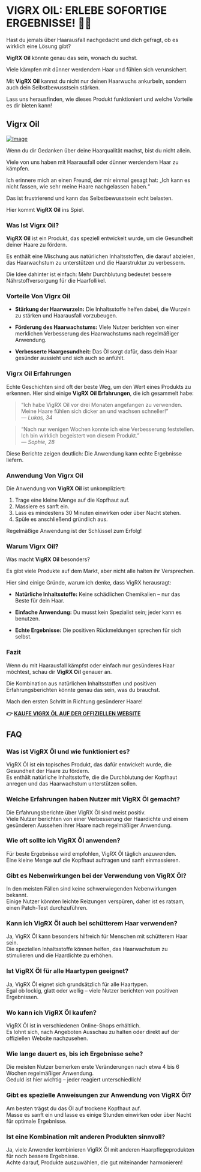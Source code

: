 # VIGRX OIL: ERLEBE SOFORTIGE ERGEBNISSE! 💪🔥

Hast du jemals über Haarausfall nachgedacht und dich gefragt, ob es wirklich eine Lösung gibt? 

**VigRX Oil** könnte genau das sein, wonach du suchst. 

Viele kämpfen mit dünner werdendem Haar und fühlen sich verunsichert. 

Mit **VigRX Oil** kannst du nicht nur deinen Haarwuchs ankurbeln, sondern auch dein Selbstbewusstsein stärken. 

Lass uns herausfinden, wie dieses Produkt funktioniert und welche Vorteile es dir bieten kann!

## Vigrx Oil

[![Image](https://www2.sellhealth.com/2/vigoilpop1.gif)](https://gchaffi.com/69RT0je0)

Wenn du dir Gedanken über deine Haarqualität machst, bist du nicht allein. 

Viele von uns haben mit Haarausfall oder dünner werdendem Haar zu kämpfen.

Ich erinnere mich an einen Freund, der mir einmal gesagt hat: „Ich kann es nicht fassen, wie sehr meine Haare nachgelassen haben.“ 

Das ist frustrierend und kann das Selbstbewusstsein echt belasten. 

Hier kommt **VigRX Oil** ins Spiel.

### Was Ist Vigrx Oil?

**VigRX Oil** ist ein Produkt, das speziell entwickelt wurde, um die Gesundheit deiner Haare zu fördern. 

Es enthält eine Mischung aus natürlichen Inhaltsstoffen, die darauf abzielen, das Haarwachstum zu unterstützen und die Haarstruktur zu verbessern.

Die Idee dahinter ist einfach: Mehr Durchblutung bedeutet bessere Nährstoffversorgung für die Haarfollikel.

### Vorteile Von Vigrx Oil

- **Stärkung der Haarwurzeln:** Die Inhaltsstoffe helfen dabei, die Wurzeln zu stärken und Haarausfall vorzubeugen.
  
- **Förderung des Haarwachstums:** Viele Nutzer berichten von einer merklichen Verbesserung des Haarwachstums nach regelmäßiger Anwendung.

- **Verbesserte Haargesundheit:** Das Öl sorgt dafür, dass dein Haar gesünder aussieht und sich auch so anfühlt.

### Vigrx Oil Erfahrungen

Echte Geschichten sind oft der beste Weg, um den Wert eines Produkts zu erkennen. Hier sind einige **VigRX Oil Erfahrungen**, die ich gesammelt habe:

> “Ich habe VigRX Oil vor drei Monaten angefangen zu verwenden. Meine Haare fühlen sich dicker an und wachsen schneller!”  
> — *Lukas, 34*

> “Nach nur wenigen Wochen konnte ich eine Verbesserung feststellen. Ich bin wirklich begeistert von diesem Produkt.”  
> — *Sophie, 28*

Diese Berichte zeigen deutlich: Die Anwendung kann echte Ergebnisse liefern.

### Anwendung Von Vigrx Oil

Die Anwendung von **VigRX Oil** ist unkompliziert:

1. Trage eine kleine Menge auf die Kopfhaut auf.
2. Massiere es sanft ein.
3. Lass es mindestens 30 Minuten einwirken oder über Nacht stehen.
4. Spüle es anschließend gründlich aus.

Regelmäßige Anwendung ist der Schlüssel zum Erfolg!

### Warum Vigrx Oil?

Was macht **VigRX Oil** besonders? 

Es gibt viele Produkte auf dem Markt, aber nicht alle halten ihr Versprechen.

Hier sind einige Gründe, warum ich denke, dass VigRX herausragt:

- **Natürliche Inhaltsstoffe:** Keine schädlichen Chemikalien – nur das Beste für dein Haar.
  
- **Einfache Anwendung:** Du musst kein Spezialist sein; jeder kann es benutzen.

- **Echte Ergebnisse:** Die positiven Rückmeldungen sprechen für sich selbst.

### Fazit

Wenn du mit Haarausfall kämpfst oder einfach nur gesünderes Haar möchtest, schau dir **VigRX Oil** genauer an. 

Die Kombination aus natürlichen Inhaltsstoffen und positiven Erfahrungsberichten könnte genau das sein, was du brauchst.

Mach den ersten Schritt in Richtung gesünderer Haare!



**👉 [KAUFE VIGRX ÖL AUF DER OFFIZIELLEN WEBSITE](https://gchaffi.com/69RT0je0)**

## FAQ

### Was ist VigRX Öl und wie funktioniert es?
VigRX Öl ist ein topisches Produkt, das dafür entwickelt wurde, die Gesundheit der Haare zu fördern.  
Es enthält natürliche Inhaltsstoffe, die die Durchblutung der Kopfhaut anregen und das Haarwachstum unterstützen sollen.

### Welche Erfahrungen haben Nutzer mit VigRX Öl gemacht?
Die Erfahrungsberichte über VigRX Öl sind meist positiv.  
Viele Nutzer berichten von einer Verbesserung der Haardichte und einem gesünderen Aussehen ihrer Haare nach regelmäßiger Anwendung.

### Wie oft sollte ich VigRX Öl anwenden?
Für beste Ergebnisse wird empfohlen, VigRX Öl täglich anzuwenden.  
Eine kleine Menge auf die Kopfhaut auftragen und sanft einmassieren.

### Gibt es Nebenwirkungen bei der Verwendung von VigRX Öl?
In den meisten Fällen sind keine schwerwiegenden Nebenwirkungen bekannt.  
Einige Nutzer könnten leichte Reizungen verspüren, daher ist es ratsam, einen Patch-Test durchzuführen.

### Kann ich VigRX Öl auch bei schütterem Haar verwenden?
Ja, VigRX Öl kann besonders hilfreich für Menschen mit schütterem Haar sein.  
Die speziellen Inhaltsstoffe können helfen, das Haarwachstum zu stimulieren und die Haardichte zu erhöhen.

### Ist VigRX Öl für alle Haartypen geeignet?
Ja, VigRX Öl eignet sich grundsätzlich für alle Haartypen.  
Egal ob lockig, glatt oder wellig – viele Nutzer berichten von positiven Ergebnissen.

### Wo kann ich VigRX Öl kaufen?
VigRX Öl ist in verschiedenen Online-Shops erhältlich.  
Es lohnt sich, nach Angeboten Ausschau zu halten oder direkt auf der offiziellen Website nachzusehen.

### Wie lange dauert es, bis ich Ergebnisse sehe?
Die meisten Nutzer bemerken erste Veränderungen nach etwa 4 bis 6 Wochen regelmäßiger Anwendung.  
Geduld ist hier wichtig – jeder reagiert unterschiedlich!

### Gibt es spezielle Anweisungen zur Anwendung von VigRX Öl?
Am besten trägst du das Öl auf trockene Kopfhaut auf.  
Masse es sanft ein und lasse es einige Stunden einwirken oder über Nacht für optimale Ergebnisse.

### Ist eine Kombination mit anderen Produkten sinnvoll?
Ja, viele Anwender kombinieren VigRX Öl mit anderen Haarpflegeprodukten für noch bessere Ergebnisse.  
Achte darauf, Produkte auszuwählen, die gut miteinander harmonieren!